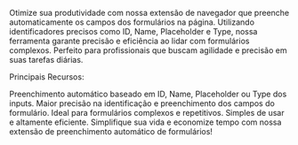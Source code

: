 Otimize sua produtividade com nossa extensão de navegador que preenche automaticamente os campos dos formulários na página. Utilizando identificadores precisos como ID, Name, Placeholder e Type, nossa ferramenta garante precisão e eficiência ao lidar com formulários complexos. Perfeito para profissionais que buscam agilidade e precisão em suas tarefas diárias.

Principais Recursos:

Preenchimento automático baseado em ID, Name, Placeholder ou Type dos inputs.
Maior precisão na identificação e preenchimento dos campos do formulário.
Ideal para formulários complexos e repetitivos.
Simples de usar e altamente eficiente.
Simplifique sua vida e economize tempo com nossa extensão de preenchimento automático de formulários!
